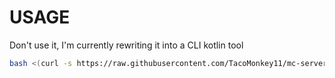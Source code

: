 # USAGE

Don't use it, I'm currently rewriting it into a CLI kotlin tool

```bash
bash <(curl -s https://raw.githubusercontent.com/TacoMonkey11/mc-server-installer/main/install.sh)
```
